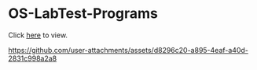# OS-LabTest-Programs

Click [here](https://surajsg23.github.io/OS-LabTest-Programs/) to view.

https://github.com/user-attachments/assets/d8296c20-a895-4eaf-a40d-2831c998a2a8
